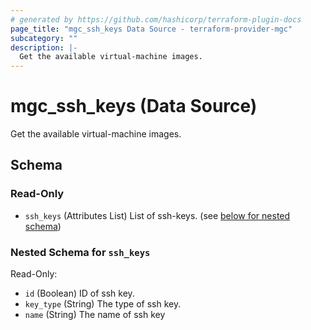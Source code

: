 ```yaml
---
# generated by https://github.com/hashicorp/terraform-plugin-docs
page_title: "mgc_ssh_keys Data Source - terraform-provider-mgc"
subcategory: ""
description: |-
  Get the available virtual-machine images.
---
```


# mgc_ssh_keys (Data Source)

Get the available virtual-machine images.



<!-- schema generated by tfplugindocs -->
## Schema

### Read-Only

- `ssh_keys` (Attributes List) List of ssh-keys. (see [below for nested schema](#nestedatt--ssh_keys))

<a id="nestedatt--ssh_keys"></a>
### Nested Schema for `ssh_keys`

Read-Only:

- `id` (Boolean) ID of ssh key.
- `key_type` (String) The type of ssh key.
- `name` (String) The name of ssh key
